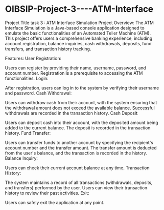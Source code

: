 # OIBSIP-Project-3----ATM-Interface
Project Title task 3 : ATM Interface Simulation
Project Overview:
The ATM Interface Simulation is a Java-based console application designed to emulate the basic functionalities of an Automated Teller Machine (ATM). This project offers users a comprehensive banking experience, including account registration, balance inquiries, cash withdrawals, deposits, fund transfers, and transaction history tracking.

Features:
User Registration:

Users can register by providing their name, username, password, and account number.
Registration is a prerequisite to accessing the ATM functionalities.
Login:

After registration, users can log in to the system by verifying their username and password.
Cash Withdrawal:

Users can withdraw cash from their account, with the system ensuring that the withdrawal amount does not exceed the available balance.
Successful withdrawals are recorded in the transaction history.
Cash Deposit:

Users can deposit cash into their account, with the deposited amount being added to the current balance.
The deposit is recorded in the transaction history.
Fund Transfer:

Users can transfer funds to another account by specifying the recipient's account number and the transfer amount.
The transfer amount is deducted from the user's balance, and the transaction is recorded in the history.
Balance Inquiry:

Users can check their current account balance at any time.
Transaction History:

The system maintains a record of all transactions (withdrawals, deposits, and transfers) performed by the user.
Users can view their transaction history to review their past activities.
Exit:

Users can safely exit the application at any point.
